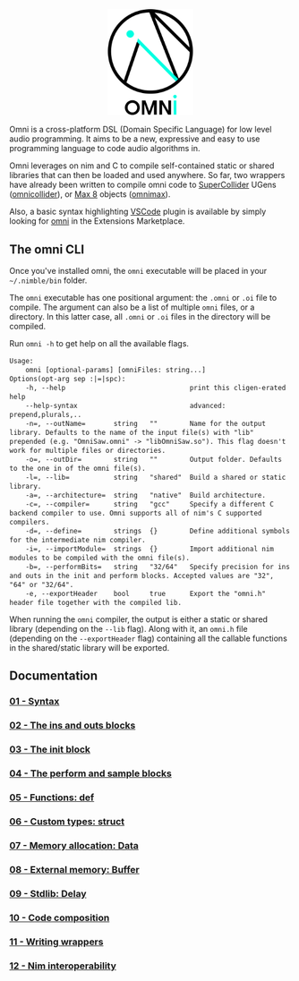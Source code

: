 <div align="center">
    <img src="/images/omni_logo_text_transparent.png" alt="Omni logo" width="30%" height="30%">
</div>

Omni is a cross-platform DSL (Domain Specific Language) for low level audio programming. 
It aims to be a new, expressive and easy to use programming language to code audio algorithms in.

Omni leverages on nim and C to compile self-contained static or shared libraries that can then be loaded and used anywhere. So far, two wrappers have already been written to compile omni code to [SuperCollider](https://supercollider.github.io/) UGens ([omnicollider](https://github.com/vitreo12/omnicollider)), or [Max 8](https://cycling74.com/) objects ([omnimax](https://github.com/vitreo12/omnimax)).

Also, a basic syntax highlighting [VSCode](https://code.visualstudio.com/) plugin is available by simply looking for [omni](https://github.com/vitreo12/vscode-omni) in the Extensions Marketplace.

## The omni CLI 

Once you've installed omni, the `omni` executable will be placed in your `~/.nimble/bin` folder.

The `omni` executable has one positional argument: the `.omni` or `.oi` file to compile. The argument can also be a list of multiple `omni` files, or a directory. In this latter case, all `.omni` or `.oi` files in the directory will be compiled.

Run `omni -h` to get help on all the available flags.

```
Usage:
    omni [optional-params] [omniFiles: string...]
Options(opt-arg sep :|=|spc):
    -h, --help                               print this cligen-erated help
    --help-syntax                            advanced: prepend,plurals,..
    -n=, --outName=       string   ""        Name for the output library. Defaults to the name of the input file(s) with "lib"      prepended (e.g. "OmniSaw.omni" -> "libOmniSaw.so"). This flag doesn't work for multiple files or directories.
    -o=, --outDir=        string   ""        Output folder. Defaults to the one in of the omni file(s).
    -l=, --lib=           string   "shared"  Build a shared or static library.
    -a=, --architecture=  string   "native"  Build architecture.
    -c=, --compiler=      string   "gcc"     Specify a different C backend compiler to use. Omni supports all of nim's C supported compilers.
    -d=, --define=        strings  {}        Define additional symbols for the intermediate nim compiler.
    -i=, --importModule=  strings  {}        Import additional nim modules to be compiled with the omni file(s).
    -b=, --performBits=   string   "32/64"   Specify precision for ins and outs in the init and perform blocks. Accepted values are "32", "64" or "32/64".
    -e, --exportHeader    bool     true      Export the "omni.h" header file together with the compiled lib.
```

When running the `omni` compiler, the output is either a static or shared library (depending on the `--lib` flag). Along with it, an `omni.h` file (depending on the `--exportHeader` flag) containing all the callable functions in the shared/static library will be exported.

## Documentation

### [01 - Syntax](/docs/01_syntax.md)

### [02 - The ins and outs blocks](/docs/02_ins_outs.md)

### [03 - The init block](/docs/03_init.md)

### [04 - The perform and sample blocks](/docs/04_perform_sample.md)

### [05 - Functions: def](/docs/05_def.md)

### [06 - Custom types: struct](/docs/06_struct.md)

### [07 - Memory allocation: Data](/docs/07_data.md)

### [08 - External memory: Buffer](/docs/08_buffer.md)

### [09 - Stdlib: Delay](/docs/09_delay.md)

### [10 - Code composition](/docs/10_code_composition.md)

### [11 - Writing wrappers](/docs/11_writing_wrappers.md)

### [12 - Nim interoperability](/docs/12_nim_interop.md)